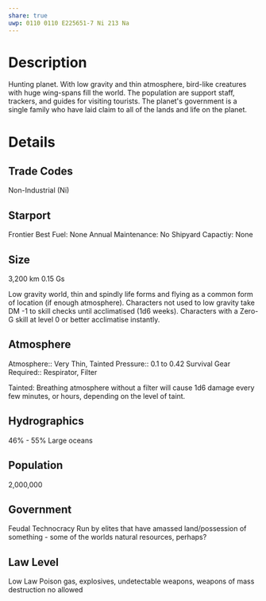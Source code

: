 ```yaml
---
share: true
uwp: 0110 0110 E225651-7 Ni 213 Na
---
```


# Description
Hunting planet. With low gravity and thin atmosphere, bird-like creatures with huge wing-spans fill the world. The population are support staff, trackers, and guides for visiting tourists. The planet's government is a single family who have laid claim to all of the lands and life on the planet.

# Details
## Trade Codes
Non-Industrial (Ni)

## Starport
Frontier
Best Fuel: None
Annual Maintenance: No
Shipyard Capactiy: None

## Size
3,200 km
0.15 Gs

Low gravity world, thin and spindly life forms and flying as a common form of location (if enough atmosphere).
Characters not used to low gravity take DM -1 to skill checks until acclimatised (1d6 weeks).
Characters with a Zero-G skill at level 0 or better acclimatise instantly.

## Atmosphere
Atmosphere:: Very Thin, Tainted
Pressure:: 0.1 to 0.42
Survival Gear Required:: Respirator, Filter

Tainted: Breathing atmosphere without a filter will cause 1d6 damage every few minutes, or hours, depending on the level of taint.

## Hydrographics
46% - 55% Large oceans

## Population
2,000,000

## Government
Feudal Technocracy
Run by elites that have amassed land/possession of something - some of the worlds natural resources, perhaps?

## Law Level
Low Law
Poison gas, explosives, undetectable weapons, weapons of mass destruction no allowed
